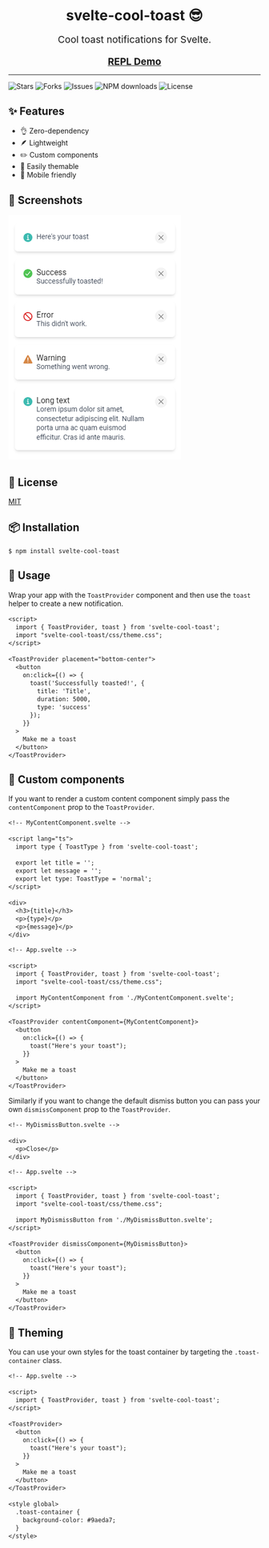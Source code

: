 <h1 align="center">svelte-cool-toast 😎</h1>

<p align="center" style="font-size: 1.2rem">
  Cool toast notifications for Svelte.
</p>

<div align="center">
  <a
    href="https://svelte.dev/repl/46c3c3c8943e4752a380ce019fb99739?version=3.49.0"
  >
    <b style="font-size: 1.2rem">REPL Demo</b>
  </a>
</div>

<hr />

<img
  src="https://img.shields.io/github/stars/carlos-dubon/svelte-cool-toast?style=flat-square"
  alt="Stars"
/>
<img
  src="https://img.shields.io/github/forks/carlos-dubon/svelte-cool-toast?style=flat-square"
  alt="Forks"
/>
<img
  src="https://img.shields.io/github/issues/carlos-dubon/svelte-cool-toast?style=flat-square"
  alt="Issues"
/>
<img
  src="https://img.shields.io/npm/dt/svelte-cool-toast?style=flat-square"
  alt="NPM downloads"
/>
<img
  src="https://img.shields.io/github/license/carlos-dubon/svelte-cool-toast?style=flat-square"
  alt="License"
/>

## ✨ Features

- 👌 Zero-dependency
- 🪶 Lightweight
- ✏️ Custom components
- 🎨 Easily themable
- 📱 Mobile friendly

## 📸 Screenshots

![Screenshots](.github/readme/examples.png)

## 🔑 License

[MIT](./LICENSE)

## 📦 Installation

```
$ npm install svelte-cool-toast
```

## 🔨 Usage

Wrap your app with the `ToastProvider` component and then use the `toast` helper to create a new notification.

```Svelte
<script>
  import { ToastProvider, toast } from 'svelte-cool-toast';
  import "svelte-cool-toast/css/theme.css";
</script>

<ToastProvider placement="bottom-center">
  <button
    on:click={() => {
      toast('Successfully toasted!', {
        title: 'Title',
        duration: 5000,
        type: 'success'
      });
    }}
  >
    Make me a toast
  </button>
</ToastProvider>

```

## 🍱 Custom components

If you want to render a custom content component simply pass the `contentComponent` prop to the `ToastProvider`.

```Svelte
<!-- MyContentComponent.svelte -->

<script lang="ts">
  import type { ToastType } from 'svelte-cool-toast';

  export let title = '';
  export let message = '';
  export let type: ToastType = 'normal';
</script>

<div>
  <h3>{title}</h3>
  <p>{type}</p>
  <p>{message}</p>
</div>

```

```Svelte
<!-- App.svelte -->

<script>
  import { ToastProvider, toast } from 'svelte-cool-toast';
  import "svelte-cool-toast/css/theme.css";

  import MyContentComponent from './MyContentComponent.svelte';
</script>

<ToastProvider contentComponent={MyContentComponent}>
  <button
    on:click={() => {
      toast("Here's your toast");
    }}
  >
    Make me a toast
  </button>
</ToastProvider>

```

Similarly if you want to change the default dismiss button you can pass your own `dismissComponent` prop to the `ToastProvider`.

```Svelte
<!-- MyDismissButton.svelte -->

<div>
  <p>Close</p>
</div>

```

```Svelte
<!-- App.svelte -->

<script>
  import { ToastProvider, toast } from 'svelte-cool-toast';
  import "svelte-cool-toast/css/theme.css";

  import MyDismissButton from './MyDismissButton.svelte';
</script>

<ToastProvider dismissComponent={MyDismissButton}>
  <button
    on:click={() => {
      toast("Here's your toast");
    }}
  >
    Make me a toast
  </button>
</ToastProvider>
```

## 🎨 Theming

You can use your own styles for the toast container by targeting the `.toast-container` class.

```Svelte
<!-- App.svelte -->

<script>
  import { ToastProvider, toast } from 'svelte-cool-toast';
</script>

<ToastProvider>
  <button
    on:click={() => {
      toast("Here's your toast");
    }}
  >
    Make me a toast
  </button>
</ToastProvider>

<style global>
  .toast-container {
    background-color: #9aeda7;
  }
</style>

```
